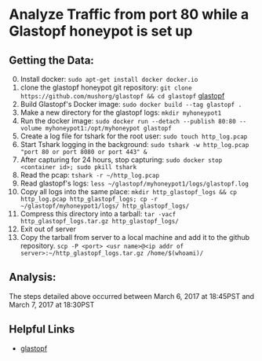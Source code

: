 # Analyze Traffic from port 80 while a Glastopf honeypot is set up

## Getting the Data: 
0. Install docker: ``sudo apt-get install docker docker.io``
1. clone the glastopf honeypot git repository: ``git clone https://github.com/mushorg/glastopf && cd glastopf`` [glastopf](https://github.com/mushorg/glastopf.git)
2. Build Glastopf's Docker image: ``sudo docker build --tag glastopf .``
3. Make a new directory for the glastopf logs: ``mkdir myhoneypot1``
4. Run the docker image: ``sudo docker run --detach --publish 80:80 --volume myhoneypot1:/opt/myhoneypot glastopf``
5. Create a log file for tshark for the root user: ``sudo touch http_log.pcap``
6. Start Tshark logging in the background: ``sudo tshark -w http_log.pcap "port 80 or port 8080 or port 443" &``
7. After capturing for 24 hours, stop capturing: ``sudo docker stop <container id>; sudo pkill tshark``
8. Read the pcap: ``tshark -r ~/http_log.pcap``
9. Read glastopf's logs: ``less ~/glastopf/myhoneypot1/logs/glastopf.log``
10. Copy all logs into the same place: ``mkdir http_glastopf_logs && cp http_log.pcap http_glastopf_logs; cp -r ~/glastopf/myhoneypot1/logs/ http_glastopf_logs/``
11. Compress this directory into a tarball: ``tar -vacf http_glastopf_logs.tar.gz http_glastopf_logs/``
12. Exit out of server
13. Copy the tarball from server to a local machine and add it to the github repository. ``scp -P <port> <usr name>@<ip addr of server>:~/http_glastopf_logs.tar.gz /home/$(whoami)/``

## Analysis:
The steps detailed above occurred between March 6, 2017 at 18:45PST and March 7, 2017 at 18:30PST


## Helpful Links
* [glastopf](https://github.com/mushorg/glastopf.git)

